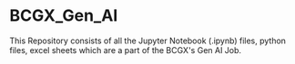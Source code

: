 # BCGX_Gen_AI
This Repository consists of all the Jupyter Notebook (.ipynb) files, python files, excel sheets which are a part of the BCGX's Gen AI Job.
